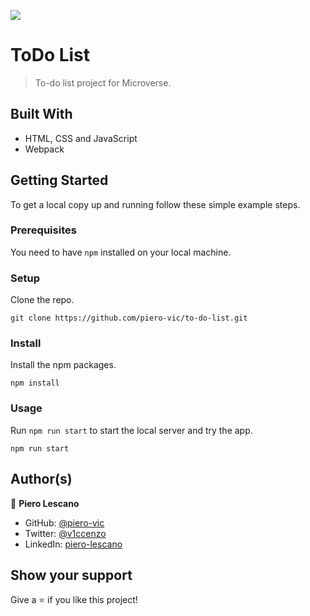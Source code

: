 ![](https://img.shields.io/badge/Microverse-blueviolet)

# ToDo List

> To-do list project for Microverse.

## Built With

- HTML, CSS and JavaScript
- Webpack

## Getting Started

To get a local copy up and running follow these simple example steps.

### Prerequisites
You need to have `npm` installed on your local machine.

### Setup
Clone the repo.

```
git clone https://github.com/piero-vic/to-do-list.git
```

### Install
Install the npm packages.

```
npm install
```

### Usage

Run `npm run start` to start the local server and try the app.

```
npm run start
```

## Author(s)

👤 **Piero Lescano**

- GitHub: [@piero-vic](https://github.com/piero-vic)
- Twitter: [@v1ccenzo](https://twitter.com/v1ccenzo)
- LinkedIn: [piero-lescano](https://linkedin.com/in/piero-lescano)

## Show your support

Give a ⭐️ if you like this project!
